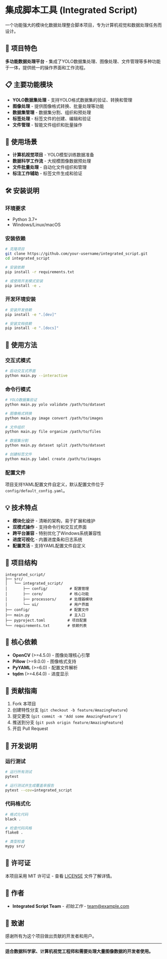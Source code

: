# 集成脚本工具 (Integrated Script)

一个功能强大的模块化数据处理整合脚本项目，专为计算机视觉和数据处理任务而设计。

## 🚀 项目特色

**多功能数据处理平台** - 集成了YOLO数据集处理、图像处理、文件管理等多种功能于一体，提供统一的操作界面和工作流程。

## 📋 主要功能模块

- **YOLO数据集处理** - 支持YOLO格式数据集的验证、转换和管理
- **图像处理** - 提供图像格式转换、批量处理等功能
- **数据集管理** - 数据集分割、组织和预处理
- **标签处理** - 标签文件的创建、编辑和验证
- **文件管理** - 智能文件组织和批量操作

## 🎯 使用场景

- **计算机视觉项目** - YOLO模型训练数据准备
- **数据科学工作流** - 大规模图像数据预处理
- **文件批量处理** - 自动化文件组织和管理
- **标注工作辅助** - 标签文件生成和验证

## 🛠️ 安装说明

### 环境要求

- Python 3.7+
- Windows/Linux/macOS

### 安装依赖

```bash
# 克隆项目
git clone https://github.com/your-username/integrated_script.git
cd integrated_script

# 安装依赖
pip install -r requirements.txt

# 或使用开发模式安装
pip install -e .
```

### 开发环境安装

```bash
# 安装开发依赖
pip install -e ".[dev]"

# 安装文档依赖
pip install -e ".[docs]"
```

## 📖 使用方法

### 交互式模式

```bash
# 启动交互式界面
python main.py --interactive
```

### 命令行模式

```bash
# YOLO数据集验证
python main.py yolo validate /path/to/dataset

# 图像格式转换
python main.py image convert /path/to/images

# 文件组织
python main.py file organize /path/to/files

# 数据集分割
python main.py dataset split /path/to/dataset

# 创建标签文件
python main.py label create /path/to/images
```

### 配置文件

项目支持YAML配置文件自定义，默认配置文件位于 `config/default_config.yaml`。

## 💡 技术特点

- **模块化设计** - 清晰的架构，易于扩展和维护
- **双模式操作** - 支持命令行和交互式界面
- **跨平台兼容** - 特别优化了Windows系统兼容性
- **进度可视化** - 内置进度条和日志系统
- **配置灵活** - 支持YAML配置文件自定义

## 📁 项目结构

```
integrated_script/
├── src/
│   └── integrated_script/
│       ├── config/          # 配置管理
│       ├── core/            # 核心功能
│       ├── processors/      # 处理器模块
│       └── ui/              # 用户界面
├── config/                  # 配置文件
├── main.py                  # 主入口
├── pyproject.toml          # 项目配置
└── requirements.txt        # 依赖列表
```

## 🔧 核心依赖

- **OpenCV** (>=4.5.0) - 图像处理核心引擎
- **Pillow** (>=9.0.0) - 图像格式支持
- **PyYAML** (>=6.0) - 配置文件解析
- **tqdm** (>=4.64.0) - 进度显示

## 🤝 贡献指南

1. Fork 本项目
2. 创建特性分支 (`git checkout -b feature/AmazingFeature`)
3. 提交更改 (`git commit -m 'Add some AmazingFeature'`)
4. 推送到分支 (`git push origin feature/AmazingFeature`)
5. 开启 Pull Request

## 📝 开发说明

### 运行测试

```bash
# 运行所有测试
pytest

# 运行测试并生成覆盖率报告
pytest --cov=integrated_script
```

### 代码格式化

```bash
# 格式化代码
black .

# 检查代码风格
flake8 .

# 类型检查
mypy src/
```

## 📄 许可证

本项目采用 MIT 许可证 - 查看 [LICENSE](LICENSE) 文件了解详情。

## 👥 作者

- **Integrated Script Team** - *初始工作* - [team@example.com](mailto:team@example.com)

## 🙏 致谢

感谢所有为这个项目做出贡献的开发者和用户。

---

**适合数据科学家、计算机视觉工程师和需要处理大量图像数据的开发者使用。**